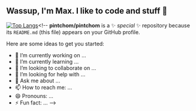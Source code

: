 ## Wassup, I'm Max. I like to code and stuff 👋

[![Top Langs](https://github-readme-stats.vercel.app/api/top-langs/?username=pintchom&layout=donut)](https://github.com/pintchom/github-readme-stats)<!--
**pintchom/pintchom** is a ✨ _special_ ✨ repository because its `README.md` (this file) appears on your GitHub profile.

Here are some ideas to get you started:

- 🔭 I’m currently working on ...
- 🌱 I’m currently learning ...
- 👯 I’m looking to collaborate on ...
- 🤔 I’m looking for help with ...
- 💬 Ask me about ...
- 📫 How to reach me: ...
- 😄 Pronouns: ...
- ⚡ Fun fact: ...
-->
